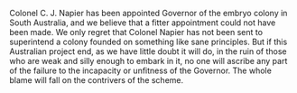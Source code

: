 Colonel C. J. Napier has been appointed Governor of the embryo colony
                    in South Australia, and we believe that a fitter appointment
                    could not have been made. We only regret that Colonel Napier has not
                    been sent to superintend a colony founded on something like
                    sane principles. But if this Australian project end, as we have
                    little doubt it will do, in the ruin of those who are weak and silly enough
                    to embark in it, no one will ascribe any part of the failure to the incapacity or unfitness of the Governor. The whole blame will
                    fall on the contrivers of the scheme.